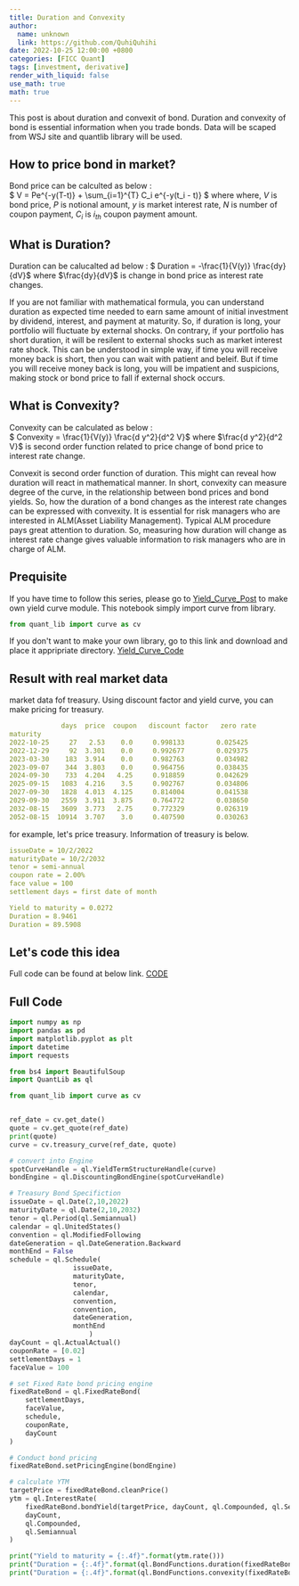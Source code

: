 ```yaml
---
title: Duration and Convexity
author:
  name: unknown
  link: https://github.com/QuhiQuhihi
date: 2022-10-25 12:00:00 +0800
categories: [FICC Quant]
tags: [investment, derivative]
render_with_liquid: false
use_math: true
math: true
---
```


This post is about duration and convexit of bond. Duration and convexity of bond is essential information when you trade bonds. Data will be scaped from WSJ site and quantlib library will be used. 

## How to price bond in market?
Bond price can be calculted as below :   
$ V = Pe^{-y(T-t)} + \sum_{i=1}^{T} C_i e^{-y(t_i - t)} $
where where, $V$ is bond price, $P$ is notional amount, $y$ is market interest rate, $N$ is number of coupon payment, $C_i$ is $i_{th}$ coupon payment amount.   

## What is Duration?
Duration can be calucalted ad below :
$ Duration = -\frac{1}{V(y)} \frac{dy}{dV}$
where $\frac{dy}{dV}$ is change in bond price as interest rate changes.   

If you are not familiar with mathematical formula, you can understand duration as expected time needed to earn same amount of initial investment by dividend, interest, and payment at maturity. So, if duration is long, your portfolio will fluctuate by external shocks. On contrary, if your portfolio has short duration, it will be resilent to external shocks such as market interest rate shock. This can be understood in simple way, if time you will receive money back is short, then you can wait with patient and beleif. But if time you will receive money back is long, you will be impatient and suspicions, making stock or bond price to fall if external shock occurs.

## What is Convexity?
Convexity can be calculated as below :   
$ Convexity = \frac{1}{V(y)} \frac{d y^2}{d^2 V}$
where $\frac{d y^2}{d^2 V}$ is second order function related to price change of bond price to interest rate change.   

Convexit is second order function of duration. This might can reveal how duration will react in mathematical manner. In short, convexity can measure degree of the curve, in the relationship between bond prices and bond yields. So, how the duration of a bond changes as the interest rate changes can be expressed with convexity. It is essential for risk managers who are interested in ALM(Asset Liability Management). Typical ALM procedure pays great attention to duration. So, measuring how duration will change as interest rate change gives valuable information to risk managers who are in charge of ALM.


## Prequisite
If you have time to follow this series, please go to 
[Yield_Curve_Post](https://quhiquhihi.github.io/posts/Yield_Curve)
to make own yield curve module. This notebook simply import curve from library.
```python
from quant_lib import curve as cv
```
If you don't want to make your own library, go to this link and download and place it appripriate directory. 
[Yield_Curve_Code](https://github.com/QuhiQuhihi/project_FICC_Quant/blob/main/quant_lib/curve.py) 



## Result with real market data
market data fof treasury. Using discount factor and yield curve, you can make pricing for treasury.
```yaml
             days  price  coupon   discount factor   zero rate
maturity                       
2022-10-25     27   2.53    0.0     0.998133        0.025425
2022-12-29     92  3.301    0.0     0.992677        0.029375
2023-03-30    183  3.914    0.0     0.982763        0.034982
2023-09-07    344  3.803    0.0     0.964756        0.038435
2024-09-30    733  4.204   4.25     0.918859        0.042629
2025-09-15   1083  4.216    3.5     0.902767        0.034806
2027-09-30   1828  4.013  4.125     0.814004        0.041538
2029-09-30   2559  3.911  3.875     0.764772        0.038650
2032-08-15   3609  3.773   2.75     0.772329        0.026319
2052-08-15  10914  3.707    3.0     0.407590        0.030263
```

for example, let's price treasury. Information of treasury is below.
```yaml
issueDate = 10/2/2022
maturityDate = 10/2/2032
tenor = semi-annual
coupon rate = 2.00%
face value = 100
settlement days = first date of month

Yield to maturity = 0.0272
Duration = 8.9461
Duration = 89.5908
```



## Let's code this idea
Full code can be found at below link.
[CODE](https://github.com/QuhiQuhihi/project_FICC_Quant/blob/main/5_greeks_for_bond.ipynb)

## Full Code
```python
import numpy as np
import pandas as pd
import matplotlib.pyplot as plt
import datetime
import requests

from bs4 import BeautifulSoup
import QuantLib as ql

from quant_lib import curve as cv


ref_date = cv.get_date()
quote = cv.get_quote(ref_date)
print(quote)
curve = cv.treasury_curve(ref_date, quote)

# convert into Engine
spotCurveHandle = ql.YieldTermStructureHandle(curve)
bondEngine = ql.DiscountingBondEngine(spotCurveHandle)

# Treasury Bond Specifiction
issueDate = ql.Date(2,10,2022)
maturityDate = ql.Date(2,10,2032)
tenor = ql.Period(ql.Semiannual)
calendar = ql.UnitedStates()
convention = ql.ModifiedFollowing
dateGeneration = ql.DateGeneration.Backward
monthEnd = False
schedule = ql.Schedule(
                issueDate,
                maturityDate,
                tenor,
                calendar,
                convention,
                convention,
                dateGeneration,
                monthEnd
                    )
dayCount = ql.ActualActual()
couponRate = [0.02]
settlementDays = 1
faceValue = 100

# set Fixed Rate bond pricing engine
fixedRateBond = ql.FixedRateBond(
    settlementDays,
    faceValue,
    schedule,
    couponRate,
    dayCount
)

# Conduct bond pricing
fixedRateBond.setPricingEngine(bondEngine)

# calculate YTM
targetPrice = fixedRateBond.cleanPrice()
ytm = ql.InterestRate(
    fixedRateBond.bondYield(targetPrice, dayCount, ql.Compounded, ql.Semiannual),
    dayCount,
    ql.Compounded,
    ql.Semiannual
)

print("Yield to maturity = {:.4f}".format(ytm.rate()))
print("Duration = {:.4f}".format(ql.BondFunctions.duration(fixedRateBond, ytm)))
print("Duration = {:.4f}".format(ql.BondFunctions.convexity(fixedRateBond, ytm)))
```


